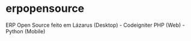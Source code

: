 # erpopensource
ERP Open Source feito em Lázarus (Desktop) - Codeigniter PHP (Web) - Python (Mobile)
